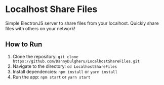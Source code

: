 # Localhost Share Files

Simple ElectronJS server to share files from your localhost.  Quickly share files with others on your network!


## How to Run

1. Clone the repository: `git clone https://github.com/DannyDulgheru/LocalhostShareFiles.git`
2. Navigate to the directory: `cd LocalhostShareFiles`
3. Install dependencies: `npm install` or `yarn install`
4. Run the app: `npm start` or `yarn start`
